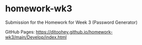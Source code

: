 # homework-wk3
Submission for the Homework for Week 3 (Password Generator)

GitHub Pages: https://djtoohey.github.io/homework-wk3/main/Develop/index.html
